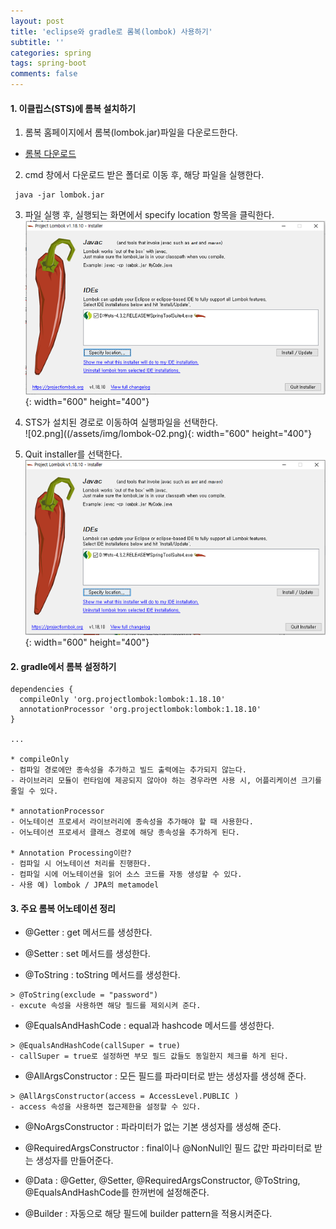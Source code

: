 ```yaml
---
layout: post
title: 'eclipse와 gradle로 롬복(lombok) 사용하기'
subtitle: ''
categories: spring
tags: spring-boot
comments: false
---
```


#### **1. 이클립스(STS)에 롬복 설치하기** ####
1) 롬복 홈페이지에서 롬복(lombok.jar)파일을 다운로드한다.     
- [롬복 다운로드](https://projectlombok.org/download)

2) cmd 창에서 다운로드 받은 폴더로 이동 후, 해당 파일을 실행한다. 
```
 java -jar lombok.jar
```

3) 파일 실행 후, 실행되는 화면에서 specify location 항목을 클릭한다.   
![01.PNG](/assets/img/lombok-01.png){: width="600" height="400"}

4) STS가 설치된 경로로 이동하여 실행파일을 선택한다.   
![02.png]((/assets/img/lombok-02.png){: width="600" height="400"}

5) Quit installer를 선택한다.  
![03.png](/assets/img/lombok-03.PNG){: width="600" height="400"}

#### **2. gradle에서 롬복 설정하기** ####
```
dependencies {
  compileOnly 'org.projectlombok:lombok:1.18.10'
  annotationProcessor 'org.projectlombok:lombok:1.18.10'
}

...

* compileOnly
- 컴파일 경로에만 종속성을 추가하고 빌드 출력에는 추가되지 않는다. 
- 라이브러리 모듈이 런타임에 제공되지 않아야 하는 경우라면 사용 시, 어플리케이션 크기를 줄일 수 있다. 

* annotationProcessor 
- 어노테이션 프로세서 라이브러리에 종속성을 추가해야 할 때 사용한다.  
- 어노테이션 프로세서 클래스 경로에 해당 종속성을 추가하게 된다.

* Annotation Processing이란?
- 컴파일 시 어노테이션 처리를 진행한다. 
- 컴파일 시에 어노테이션을 읽어 소스 코드를 자동 생성할 수 있다.
- 사용 예) lombok / JPA의 metamodel
```

#### **3. 주요 롬복 어노테이션 정리** ####

* @Getter : get 메서드를 생성한다.

* @Setter : set 메서드를 생성한다. 

* @ToString : toString 메서드를 생성한다. 
```
> @ToString(exclude = "password")
- excute 속성을 사용하면 해당 필드를 제외시켜 준다.
```

* @EqualsAndHashCode : equal과 hashcode 메서드를 생성한다.
```
> @EqualsAndHashCode(callSuper = true)
- callSuper = true로 설정하면 부모 필드 값들도 동일한지 체크를 하게 된다. 
```

* @AllArgsConstructor : 모든 필드를 파라미터로 받는 생성자를 생성해 준다. 
```
> @AllArgsConstructor(access = AccessLevel.PUBLIC )
- access 속성을 사용하면 접근제한을 설정할 수 있다. 
```

* @NoArgsConstructor : 파라미터가 없는 기본 생성자를 생성해 준다.

* @RequiredArgsConstructor : final이나 @NonNull인 필드 값만 파라미터로 받는 생성자를 만들어준다. 

* @Data : @Getter, @Setter, @RequiredArgsConstructor, @ToString, @EqualsAndHashCode를 한꺼번에 설정해준다.

* @Builder : 자동으로 해당 필드에 builder pattern을 적용시켜준다.